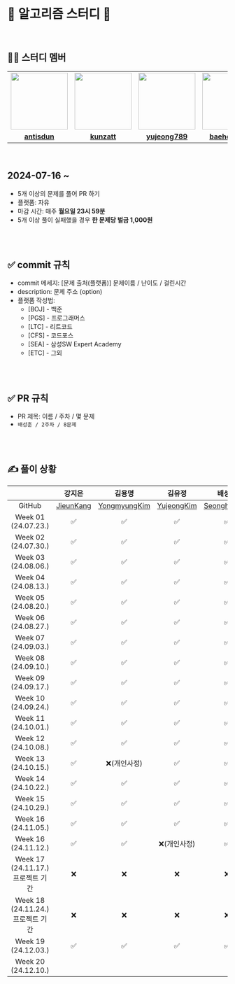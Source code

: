 <div align=center>

</div>
<br/>

# 📝 알고리즘 스터디 📝
<br/>

## 👨‍💻 스터디 멤버

<table>
 <tr>
    <td align="center"><a href="https://github.com/antisdun"><img src="https://avatars.githubusercontent.com/antisdun" width="130px;" alt=""></a></td>
    <td align="center"><a href="https://github.com/kunzatt"><img src="https://avatars.githubusercontent.com/kunzatt" width="130px;" alt=""></a></td>
    <td align="center"><a href="https://github.com/yujeong789"><img src="https://avatars.githubusercontent.com/yujeong789" width="130px;" alt=""></a></td>
    <td align="center"><a href="https://github.com/baehoonbae"><img src="https://avatars.githubusercontent.com/baehoonbae" width="130px;" alt=""></a></td>
    <td align="center"><a href="https://github.com/y20ng"><img src="https://avatars.githubusercontent.com/y20ng" width="130px;" alt=""></a></td>
    <td align="center"><a href="https://github.com/zyu22"><img src="https://avatars.githubusercontent.com/zyu22" width="130px;" alt=""></a></td>
  </tr>
  <tr>
    <td align="center"><a href="https://github.com/antisdun"><b>antisdun</b></a></td>
    <td align="center"><a href="https://github.com/kunzatt"><b>kunzatt</b></a></td>
    <td align="center"><a href="https://github.com/yujeong789"><b>yujeong789</b></a></td>
    <td align="center"><a href="https://github.com/baehoonbae"><b>baehoonbae</b></a></td>
    <td align="center"><a href="https://github.com/y20ng"><b>y20ng</b></a></td>
    <td align="center"><a href="https://github.com/zyu22"><b>zyu22</b></a></td>
  </tr>
</table>

<br/>

## 2024-07-16 ~ ##

- 5개 이상의 문제를 풀어 PR 하기
- 플랫폼: 자유
- 마감 시간: 매주 **월요일 23시 59분** 
- 5개 이상 풀이 실패했을 경우 **한 문제당 벌금 1,000원**

<br />
<br />

## ✅ commit 규칙
- commit 메세지: [문제 출처(플랫폼)] 문제이름 / 난이도 / 걸린시간 
- description: 문제 주소 (option)
- 플랫폼 작성법:
  * [BOJ] - 백준 
  * [PGS] - 프로그래머스
  * [LTC] - 리트코드
  * [CFS] - 코드포스
  * [SEA] - 삼성SW Expert Academy
  * [ETC] - 그외

<br />
<br />

## ✅ PR 규칙
- PR 제목: 이름 / 주차 / 몇 문제
-  ```배성훈 / 2주차 / 8문제 ```

<br />
<br />

## ✍ 풀이 상황
|  | 강지은 | 김용명 | 김유정 | 배성훈 | 윤이영 | 지유림 
| :---: | :---: | :---: | :---: | :---: | :---: | :---: |
| GitHub | [JieunKang](https://github.com/antisdun) | [YongmyungKim](https://github.com/kunzatt) | [YujeongKim](https://github.com/yujeong789) | [SeonghunBae](https://github.com/baehoonbae) |[YiyoungYoon](https://github.com/y20ng) |[YurimJi](https://github.com/zyu22) |
| Week 01</br>(24.07.23.) | ✅ | ✅ | ✅ | ✅ | ✅ | ✅
| Week 02</br>(24.07.30.) | ✅ | ✅ | ✅ | ✅ | ✅ | ✅
| Week 03</br>(24.08.06.) | ✅ | ✅ | ✅ | ✅ | ✅ | ✅
| Week 04</br>(24.08.13.) | ✅ | ✅ | ✅ | ✅ | ✅ | ✅
| Week 05</br>(24.08.20.) | ✅ | ✅ | ✅ | ✅ | ✅ | ✅
| Week 06</br>(24.08.27.) | ✅ | ✅ | ✅ | ✅ | ✅ | ✅
| Week 07</br>(24.09.03.) | ✅ | ✅ | ✅ | ✅ | ✅ | ✅
| Week 08</br>(24.09.10.) | ✅ | ✅ | ✅ | ✅ | ✅ | ✅
| Week 09</br>(24.09.17.) | ✅ | ✅ | ✅ | ✅ | ✅ | ✅
| Week 10</br>(24.09.24.) | ✅ | ✅ | ✅ | ✅ | ✅ | ✅
| Week 11</br>(24.10.01.) | ✅ | ✅ | ✅ | ✅ | ✅ | ✅
| Week 12</br>(24.10.08.) | ✅ | ✅ | ✅ | ✅ | ✅ | ✅ 
| Week 13</br>(24.10.15.) | ✅ | ❌(개인사정) | ✅ | ✅ | ✅ | ✅
| Week 14</br>(24.10.22.) | ✅ | ✅ | ✅ | ✅ | ✅ | ✅ 
| Week 15</br>(24.10.29.) | ✅ | ✅ | ✅ | ✅ | ✅ | ✅   
| Week 16</br>(24.11.05.) | ✅ | ✅ | ✅ | ✅ | ✅ | ✅   
| Week 16</br>(24.11.12.) | ✅ | ✅ | ❌(개인사정) | ✅ | ✅ | ✅ 
| Week 17</br>(24.11.17.) 프로젝트 기간 | ❌ | ❌ | ❌ | ❌ | ❌ | ❌
| Week 18</br>(24.11.24.) 프로젝트 기간 | ❌ | ❌ | ❌ | ❌ | ❌ | ❌
| Week 19</br>(24.12.03.) | ✅ | ✅ | ✅ | ✅ | ✅ | ✅
| Week 20</br>(24.12.10.) |  |  |  |  |  | 
